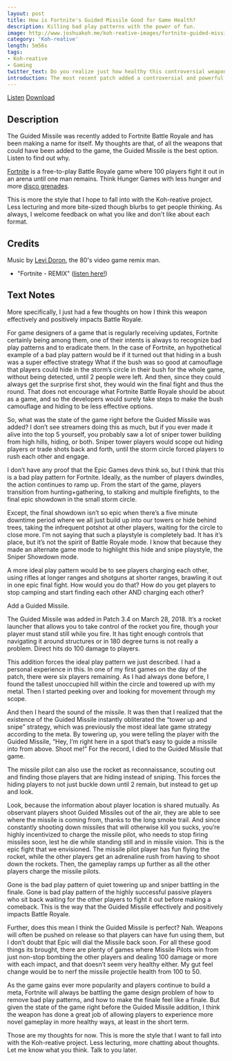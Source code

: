 ```yaml
---
layout: post
title: How is Fortnite's Guided Missile Good for Game Health?
description: Killing bad play patterns with the power of fun.
image: http://www.joshuakoh.me/koh-reative-images/fortnite-guided-missile.jpg
category: 'Koh-reative'
length: 5m56s
tags:
- Koh-reative
- Gaming
twitter_text: Do you realize just how healthy this controversial weapon is for the game?
introduction: The most recent patch added a controversial and powerful weapon to the game. But do you realize how good and healthy for the game it actually is?
---
```


<a href="http://www.joshuakoh.me/koh-reative-audio/Fortnite%20Guided%20Missile.mp3" class="button button-blue">Listen</a>
<a href="http://www.joshuakoh.me/koh-reative-audio/Fortnite%20Guided%20Missile.mp3" class="button button-blue" download="Healthy-Guided-Missile.mp3">Download</a>

## Description

The Guided Missile was recently added to Fortnite Battle Royale and has been making a name for itself. My thoughts are that, of all the weapons that could have been added to the game, the Guided Missile is the best option. Listen to find out why.

<a href="https://www.epicgames.com/fortnite/en-US/buy-now/battle-royale">Fortnite</a> is a free-to-play Battle Royale game where 100 players fight it out in an arena until one man remains. Think Hunger Games with less hunger and more <a href="https://www.youtube.com/watch?v=ACorWTwTxN4">disco grenades</a>.

This is more the style that I hope to fall into with the Koh-reative project. Less lecturing and more bite-sized though blurbs to get people thinking. As always, I welcome feedback on what you like and don't like about each format.

## Credits

Music by <a href="https://www.youtube.com/channel/UCdsd8BN9d-xgbOh7Wc3HCwQ">Levi Doron</a>, the 80's video game remix man.

- "Fortnite - REMIX" (<a href="https://www.youtube.com/watch?v=aCx21zcbfq0">listen here!</a>)

## Text Notes

More specifically, I just had a few thoughts on how I think this weapon effectively and positively impacts Battle Royale.

For game designers of a game that is regularly receiving updates, Fortnite certainly being among them, one of their intents is always to recognize bad play patterns and to eradicate them. In the case of Fortnite, an hypothetical example of a bad play pattern would be if it turned out that hiding in a bush was a super effective strategy What if the bush was so good at camouflage that players could hide in the storm’s circle in their bush for the whole game, without being detected, until 2 people were left. And then, since they could always get the surprise first shot, they would win the final fight and thus the round. That does not encourage what Fortnite Battle Royale should be about as a game, and so the developers would surely take steps to make the bush camouflage and hiding to be less effective options.

So, what was the state of the game right before the Guided Missile was added? I don’t see streamers doing this as much, but if you ever made it alive into the top 5 yourself, you probably saw a lot of sniper tower building from high hills, hiding, or both. Sniper tower players would scope out hiding players or trade shots back and forth, until the storm circle forced players to rush each other and engage. 

I don’t have any proof that the Epic Games devs think so, but I think that this is a bad play pattern for Fortnite. Ideally, as the number of players dwindles, the action continues to ramp up. From the start of the game, players transition from hunting+gathering, to stalking and multiple firefights, to the final epic showdown in the small storm circle.

Except, the final showdown isn’t so epic when there’s a five minute downtime period where we all just build up into our towers or hide behind trees, taking the infrequent potshot at other players, waiting for the circle to close more. I’m not saying that such a playstyle is completely bad. It has it’s place, but it’s not the spirit of Battle Royale mode. I know that because they made an alternate game mode to highlight this hide and snipe playstyle, the Sniper Showdown mode.

A more ideal play pattern would be to see players charging each other, using rifles at longer ranges and shotguns at shorter ranges, brawling it out in one epic final fight. How would you do that? How do you get players to stop camping and start finding each other AND charging each other?

Add a Guided Missile.

The Guided Missile was added in Patch 3.4 on March 28, 2018. It’s a rocket launcher that allows you to take control of the rocket you fire, though your player must stand still while you fire. It has tight enough controls that navigating it around structures or in 180 degree turns is not really a problem. Direct hits do 100 damage to players.

This addition forces the ideal play pattern we just described. I had a personal experience in this. In one of my first games on the day of the patch, there were six players remaining. As I had always done before, I found the tallest unoccupied hill within the circle and towered up with my metal. Then I started peeking over and looking for movement through my scope. 

And then I heard the sound of the missile. It was then that I realized that the existence of the Guided Missile instantly obliterated the “tower up and snipe” strategy, which was previously the most ideal late game strategy according to the meta. By towering up, you were telling the player with the Guided Missile, “Hey, I’m right here in a spot that’s easy to guide a missile into from above. Shoot me!” For the record, I died to the Guided Missile that game.

The missile pilot can also use the rocket as reconnaissance, scouting out and finding those players that are hiding instead of sniping. This forces the hiding players to not just buckle down until 2 remain, but instead to get up and look.

Look, because the information about player location is shared mutually. As observant players shoot Guided Missiles out of the air, they are able to see where the missile is coming from, thanks to the long smoke trail. And since constantly shooting down missiles that will otherwise kill you sucks, you’re highly incentivized to charge the missile pilot, who needs to stop firing missiles soon, lest he die while standing still and in missile vision. This is the epic fight that we envisioned. The missile pilot player has fun flying the rocket, while the other players get an adrenaline rush from having to shoot down the rockets. Then, the gameplay ramps up further as all the other players charge the missile pilots. 

Gone is the bad play pattern of quiet towering up and sniper battling in the finale. Gone is bad play pattern of the highly successful passive players who sit back waiting for the other players to fight it out before making a comeback. This is the way that the Guided Missile effectively and positively impacts Battle Royale.

Further, does this mean I think the Guided Missile is perfect? Nah. Weapons will often be pushed on release so that players can have fun using them, but I don’t doubt that Epic will dial the Missile back soon. For all these good things its brought, there are plenty of games where Missile Pilots win from just non-stop bombing the other players and dealing 100 damage or more with each impact, and that doesn’t seem very healthy either. My gut feel change would be to nerf the missile projectile health from 100 to 50. 

As the game gains ever more popularity and players continue to build a meta, Fortnite will always be battling the game design problem of how to remove bad play patterns, and how to make the finale feel like a finale. But given the state of the game right before the Guided Missile addition, I think the weapon has done a great job of allowing players to experience more novel gameplay in more healthy ways, at least in the short term. 

Those are my thoughts for now. This is more the style that I want to fall into with the Koh-reative project. Less lecturing, more chatting about thoughts. Let me know what you think. Talk to you later. 